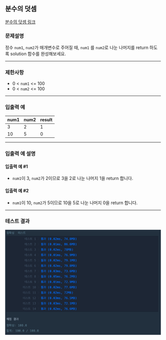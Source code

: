 ## 분수의 덧셈

[분수의 덧셈 링크](https://school.programmers.co.kr/learn/courses/30/lessons/120808)

### 문제설명

정수 `num1`, `num2`가 매개변수로 주어질 때, `num1` 를 `num2`로 나눈 나머지를 return 하도록 solution 함수를 완성해보세요.

---

### 제한사항

+ 0 \< `num1` \<= 100
+ 0 \< `num2` \<= 100

---

### 입출력 예

| num1 | num2 | result |
|------|------|--------|
| 3    | 2    | 1      |
| 10   | 5    | 0      |

---

### 입출력 예 설명

#### 입출력 예 #1

+ `num1`이 3, `num2`가 2이므로 3을 2로 나눈 나머지 1을 return 합니다.

#### 입출력 예 #2

+ `num1`이 10, `num2`가 5이므로 10을 5로 나눈 나머지 0을 return 합니다.

---

### 테스트 결과

![결과](./120810_결과.png)